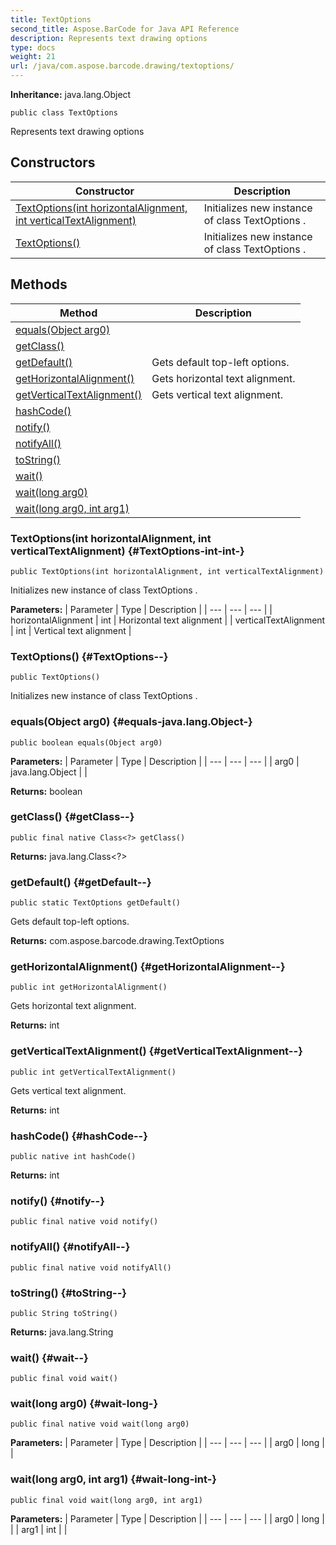 ```yaml
---
title: TextOptions
second_title: Aspose.BarCode for Java API Reference
description: Represents text drawing options
type: docs
weight: 21
url: /java/com.aspose.barcode.drawing/textoptions/
---
```

**Inheritance:**
java.lang.Object
```
public class TextOptions
```

Represents text drawing options
## Constructors

| Constructor | Description |
| --- | --- |
| [TextOptions(int horizontalAlignment, int verticalTextAlignment)](#TextOptions-int-int-) | Initializes new instance of class  TextOptions . |
| [TextOptions()](#TextOptions--) | Initializes new instance of class  TextOptions . |
## Methods

| Method | Description |
| --- | --- |
| [equals(Object arg0)](#equals-java.lang.Object-) |  |
| [getClass()](#getClass--) |  |
| [getDefault()](#getDefault--) | Gets default top-left options. |
| [getHorizontalAlignment()](#getHorizontalAlignment--) | Gets horizontal text alignment. |
| [getVerticalTextAlignment()](#getVerticalTextAlignment--) | Gets vertical text alignment. |
| [hashCode()](#hashCode--) |  |
| [notify()](#notify--) |  |
| [notifyAll()](#notifyAll--) |  |
| [toString()](#toString--) |  |
| [wait()](#wait--) |  |
| [wait(long arg0)](#wait-long-) |  |
| [wait(long arg0, int arg1)](#wait-long-int-) |  |
### TextOptions(int horizontalAlignment, int verticalTextAlignment) {#TextOptions-int-int-}
```
public TextOptions(int horizontalAlignment, int verticalTextAlignment)
```


Initializes new instance of class  TextOptions .

**Parameters:**
| Parameter | Type | Description |
| --- | --- | --- |
| horizontalAlignment | int | Horizontal text alignment |
| verticalTextAlignment | int | Vertical text alignment |

### TextOptions() {#TextOptions--}
```
public TextOptions()
```


Initializes new instance of class  TextOptions .

### equals(Object arg0) {#equals-java.lang.Object-}
```
public boolean equals(Object arg0)
```




**Parameters:**
| Parameter | Type | Description |
| --- | --- | --- |
| arg0 | java.lang.Object |  |

**Returns:**
boolean
### getClass() {#getClass--}
```
public final native Class<?> getClass()
```




**Returns:**
java.lang.Class<?>
### getDefault() {#getDefault--}
```
public static TextOptions getDefault()
```


Gets default top-left options.

**Returns:**
com.aspose.barcode.drawing.TextOptions
### getHorizontalAlignment() {#getHorizontalAlignment--}
```
public int getHorizontalAlignment()
```


Gets horizontal text alignment.

**Returns:**
int
### getVerticalTextAlignment() {#getVerticalTextAlignment--}
```
public int getVerticalTextAlignment()
```


Gets vertical text alignment.

**Returns:**
int
### hashCode() {#hashCode--}
```
public native int hashCode()
```




**Returns:**
int
### notify() {#notify--}
```
public final native void notify()
```




### notifyAll() {#notifyAll--}
```
public final native void notifyAll()
```




### toString() {#toString--}
```
public String toString()
```




**Returns:**
java.lang.String
### wait() {#wait--}
```
public final void wait()
```




### wait(long arg0) {#wait-long-}
```
public final native void wait(long arg0)
```




**Parameters:**
| Parameter | Type | Description |
| --- | --- | --- |
| arg0 | long |  |

### wait(long arg0, int arg1) {#wait-long-int-}
```
public final void wait(long arg0, int arg1)
```




**Parameters:**
| Parameter | Type | Description |
| --- | --- | --- |
| arg0 | long |  |
| arg1 | int |  |

